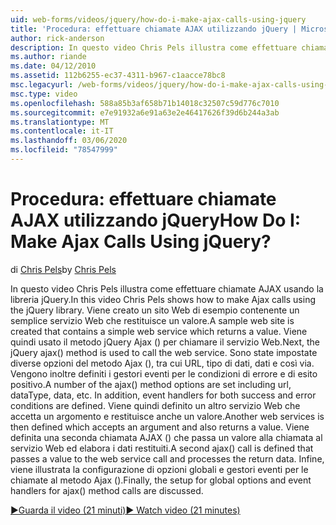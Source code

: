 ```yaml
---
uid: web-forms/videos/jquery/how-do-i-make-ajax-calls-using-jquery
title: 'Procedura: effettuare chiamate AJAX utilizzando jQuery | Microsoft Docs'
author: rick-anderson
description: In questo video Chris Pels illustra come effettuare chiamate AJAX usando la libreria jQuery. Viene creato un sito Web di esempio contenente un semplice servizio Web che restituisce...
ms.author: riande
ms.date: 04/12/2010
ms.assetid: 112b6255-ec37-4311-b967-c1aacce78bc8
msc.legacyurl: /web-forms/videos/jquery/how-do-i-make-ajax-calls-using-jquery
msc.type: video
ms.openlocfilehash: 588a85b3af658b71b14018c32507c59d776c7010
ms.sourcegitcommit: e7e91932a6e91a63e2e46417626f39d6b244a3ab
ms.translationtype: MT
ms.contentlocale: it-IT
ms.lasthandoff: 03/06/2020
ms.locfileid: "78547999"
---
```

# <a name="how-do-i-make-ajax-calls-using-jquery"></a><span data-ttu-id="21a99-105">Procedura: effettuare chiamate AJAX utilizzando jQuery</span><span class="sxs-lookup"><span data-stu-id="21a99-105">How Do I: Make Ajax Calls Using jQuery?</span></span>

<span data-ttu-id="21a99-106">di [Chris Pels](https://twitter.com/chrispels)</span><span class="sxs-lookup"><span data-stu-id="21a99-106">by [Chris Pels](https://twitter.com/chrispels)</span></span>

<span data-ttu-id="21a99-107">In questo video Chris Pels illustra come effettuare chiamate AJAX usando la libreria jQuery.</span><span class="sxs-lookup"><span data-stu-id="21a99-107">In this video Chris Pels shows how to make Ajax calls using the jQuery library.</span></span> <span data-ttu-id="21a99-108">Viene creato un sito Web di esempio contenente un semplice servizio Web che restituisce un valore.</span><span class="sxs-lookup"><span data-stu-id="21a99-108">A sample web site is created that contains a simple web service which returns a value.</span></span> <span data-ttu-id="21a99-109">Viene quindi usato il metodo jQuery Ajax () per chiamare il servizio Web.</span><span class="sxs-lookup"><span data-stu-id="21a99-109">Next, the jQuery ajax() method is used to call the web service.</span></span> <span data-ttu-id="21a99-110">Sono state impostate diverse opzioni del metodo Ajax (), tra cui URL, tipo di dati, dati e così via. Vengono inoltre definiti i gestori eventi per le condizioni di errore e di esito positivo.</span><span class="sxs-lookup"><span data-stu-id="21a99-110">A number of the ajax() method options are set including url, dataType, data, etc. In addition, event handlers for both success and error conditions are defined.</span></span> <span data-ttu-id="21a99-111">Viene quindi definito un altro servizio Web che accetta un argomento e restituisce anche un valore.</span><span class="sxs-lookup"><span data-stu-id="21a99-111">Another web services is then defined which accepts an argument and also returns a value.</span></span> <span data-ttu-id="21a99-112">Viene definita una seconda chiamata AJAX () che passa un valore alla chiamata al servizio Web ed elabora i dati restituiti.</span><span class="sxs-lookup"><span data-stu-id="21a99-112">A second ajax() call is defined that passes a value to the web service call and processes the return data.</span></span> <span data-ttu-id="21a99-113">Infine, viene illustrata la configurazione di opzioni globali e gestori eventi per le chiamate al metodo Ajax ().</span><span class="sxs-lookup"><span data-stu-id="21a99-113">Finally, the setup for global options and event handlers for ajax() method calls are discussed.</span></span>

[<span data-ttu-id="21a99-114">&#9654;Guarda il video (21 minuti)</span><span class="sxs-lookup"><span data-stu-id="21a99-114">&#9654; Watch video (21 minutes)</span></span>](https://channel9.msdn.com/Blogs/ASP-NET-Site-Videos/how-do-i-make-ajax-calls-using-jquery)

